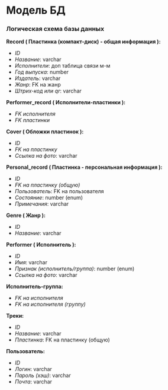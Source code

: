 # Модель БД

### Логическая схема базы данных

**Record ( Пластинка (компакт-диск) - общая информация ):**
* *ID*
* *Название*: varchar
* *Исполнители*: доп таблица связи м-м 
* *Год выпуска*: number
* *Издатель*: varchar
* *Жанр*: FK на жанр
* *Штрих-код или qr*: varchar

**Performer_record ( Исполнители-пластинки ):**
* *FK исполнителя*
* *FK пластинки*

**Cover ( Обложки пластинок ):**
* *ID*
* *FK на пластинку*
* *Ссылка на фото*: varchar

**Personal_record ( Пластинка - персональная информация ):**
* *ID*
* *FK на пластинку (общую)*
* *Пользователь*: FK на пользователя
* *Состояние*: number (enum)
* *Примечания*: varchar

**Genre ( Жанр ):**
* *ID*
* *Название*: varchar

**Performer ( Исполнитель ):**
* *ID*
* *Имя*: varchar
* *Признак (исполнитель/группа)*: number (enum)
* *Ссылка на фото*: varchar

**Исполнитель-группа:**
* *FK на исполнителя*
* *FK на исполнителя (группу)*

**Треки:**
* *ID*
* *Название*: varchar
* *Пластинка*: FK на пластинку (общую)

**Пользователь:**
* *ID*
* *Логин*: varchar
* *Пароль (хэш)*: varchar
* *Почта*: varchar
